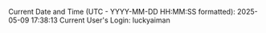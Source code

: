 Current Date and Time (UTC - YYYY-MM-DD HH:MM:SS formatted): 2025-05-09 17:38:13
Current User's Login: luckyaiman
